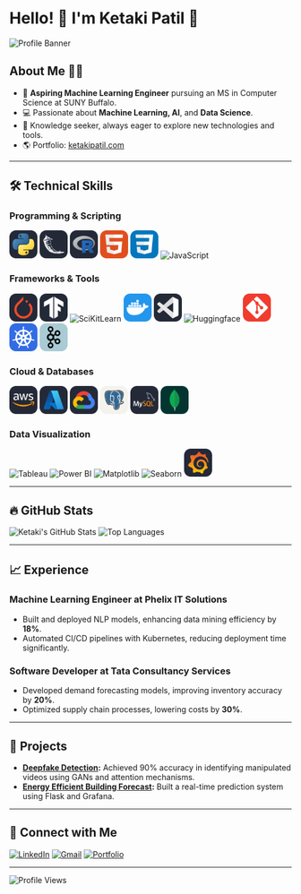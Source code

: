 # Hello! 👋 I'm Ketaki Patil 🚀

![Profile Banner](assets/profile-banner.png)

## About Me 👩‍💻

- 🌱 **Aspiring Machine Learning Engineer** pursuing an MS in Computer Science at SUNY Buffalo.
- 💻 Passionate about **Machine Learning, AI**, and **Data Science**.
- 📖 Knowledge seeker, always eager to explore new technologies and tools.
- 🌎 Portfolio: [ketakipatil.com](https://www.ketakipatil.com)

---

## 🛠️ Technical Skills

### Programming & Scripting
<p>
  <img src="https://github.com/tandpfun/skill-icons/blob/main/icons/Python-Dark.svg" alt="Python" width="50" height="50"/>
  <img src="https://github.com/tandpfun/skill-icons/blob/main/icons/Flask-Dark.svg" alt="Flask" width="50" height="50"/>
  <img src="https://github.com/tandpfun/skill-icons/blob/main/icons/R-Dark.svg" alt="R" width="50" height="50"/>
  <img src="https://github.com/tandpfun/skill-icons/blob/main/icons/HTML.svg" alt="HTML" width="50" height="50"/>
  <img src="https://github.com/tandpfun/skill-icons/blob/main/icons/CSS.svg" alt="CSS" width="50" height="50"/>
  <img src="https://cdn.jsdelivr.net/gh/devicons/devicon/icons/javascript/javascript-original.svg" alt="JavaScript" width="50" height="50"/>
</p>

### Frameworks & Tools
<p>
  <img src="https://github.com/tandpfun/skill-icons/blob/main/icons/PyTorch-Dark.svg" alt="PyTorch" width="50" height="50"/>
  <img src="https://github.com/tandpfun/skill-icons/blob/main/icons/TensorFlow-Dark.svg" alt="TensorFlow" width="50" height="50"/>
  <img src="https://github.com/tandpfun/skill-icons/blob/main/icons/SciKitLearn-Light.svg" alt="SciKitLearn" width="50" height="50"/>
  
  <img src="https://github.com/tandpfun/skill-icons/blob/main/icons/Docker.svg" alt="Docker" width="50" height="50"/>
  <img src="https://github.com/tandpfun/skill-icons/blob/main/icons/VSCode-Dark.svg" alt="VSCode" width="50" height="50"/>
  <img src="https://huggingface.co/front/assets/huggingface_logo.svg" alt="Huggingface" width="50" height="50"/>
  <img src="https://github.com/tandpfun/skill-icons/blob/main/icons/Git.svg" alt="Git" width="50" height="50"/>
  <img src="https://github.com/tandpfun/skill-icons/blob/main/icons/Kubernetes.svg" alt="Kubernetes" width="50" height="50"/>
  <img src="https://github.com/tandpfun/skill-icons/blob/main/icons/Kafka.svg" alt="Kafka" width="50" height="50"/>
 </p>

### Cloud & Databases
<p>
  <img src="https://github.com/tandpfun/skill-icons/blob/main/icons/AWS-Dark.svg" alt="AWS" width="50" height="50"/>
  <img src="https://github.com/tandpfun/skill-icons/blob/main/icons/Azure-Dark.svg" alt="Azure" width="50" height="50"/>
  <img src="https://github.com/tandpfun/skill-icons/blob/main/icons/GCP-Dark.svg" alt="GCP" width="50" height="50"/>
  <img src="https://github.com/tandpfun/skill-icons/blob/main/icons/PostgreSQL-Light.svg" alt="PostgreSQL" width="50" height="50"/>
  <img src="https://github.com/tandpfun/skill-icons/blob/main/icons/MySQL-Dark.svg" alt="MySQL" width="50" height="50"/>
  <img src="https://github.com/tandpfun/skill-icons/blob/main/icons/MongoDB.svg" alt="MongoDB" width="50" height="50"/>
</p>

### Data Visualization
<p>
  <img src="https://cdn.jsdelivr.net/gh/devicons/devicon/icons/tableau/tableau-original.svg" alt="Tableau" width="50" height="50"/>
  <img src="https://cdn.jsdelivr.net/gh/devicons/devicon/icons/powerbi/powerbi-original.svg" alt="Power BI" width="50" height="50"/>
  <img src="https://cdn.jsdelivr.net/gh/devicons/devicon/icons/matplotlib/matplotlib-original.svg" alt="Matplotlib" width="50" height="50"/>
  <img src="https://cdn.jsdelivr.net/gh/devicons/devicon/icons/seaborn/seaborn-original.svg" alt="Seaborn" width="50" height="50"/>
  <img src="https://github.com/tandpfun/skill-icons/blob/main/icons/Grafana-Dark.svg" alt="Grafana" width="50" height="50"/>
  
</p>

---

## 🔥 GitHub Stats

![Ketaki's GitHub Stats](https://github-readme-stats.vercel.app/api?username=Ketaki-Patil&show_icons=true&theme=radical)
![Top Languages](https://github-readme-stats.vercel.app/api/top-langs/?username=Ketaki-Patil&layout=compact&theme=radical)

---

## 📈 Experience

### Machine Learning Engineer at Phelix IT Solutions
- Built and deployed NLP models, enhancing data mining efficiency by **18%**.
- Automated CI/CD pipelines with Kubernetes, reducing deployment time significantly.

### Software Developer at Tata Consultancy Services
- Developed demand forecasting models, improving inventory accuracy by **20%**.
- Optimized supply chain processes, lowering costs by **30%**.

---

## 🌟 Projects

- **[Deepfake Detection](https://github.com/Ketaki-Patil/deepfake-detection):** Achieved 90% accuracy in identifying manipulated videos using GANs and attention mechanisms.
- **[Energy Efficient Building Forecast](https://github.com/Ketaki-Patil/energy-forecast):** Built a real-time prediction system using Flask and Grafana.

---

## 💌 Connect with Me

<p>
  <a href="https://linkedin.com/in/ketakivpatil/"><img src="https://cdn.jsdelivr.net/gh/devicons/devicon/icons/linkedin/linkedin-original.svg" alt="LinkedIn" width="50" height="50"/></a>
  <a href="mailto:ketakipatil0112@gmail.com"><img src="https://cdn.jsdelivr.net/gh/devicons/devicon/icons/google/google-original.svg" alt="Gmail" width="50" height="50"/></a>
  <a href="https://www.ketakipatil.com"><img src="https://cdn.jsdelivr.net/gh/devicons/devicon/icons/github/github-original.svg" alt="Portfolio" width="50" height="50"/></a>
</p>

---

![Profile Views](https://komarev.com/ghpvc/?username=Ketaki-Patil&style=flat-square)
